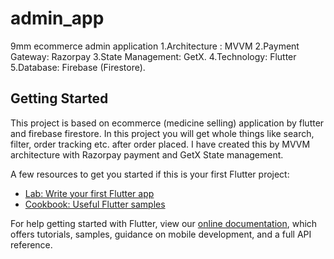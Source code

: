 # admin_app

9mm ecommerce admin application
1.Architecture : MVVM
2.Payment Gateway: Razorpay
3.State Management: GetX.
4.Technology: Flutter
5.Database: Firebase (Firestore).

## Getting Started

This project is based on ecommerce (medicine selling) application by flutter and firebase firestore. In this project you will get whole things like search, filter, order tracking etc. after order placed. I have created this by MVVM architecture with Razorpay payment and GetX State management.

A few resources to get you started if this is your first Flutter project:

- [Lab: Write your first Flutter app](https://flutter.dev/docs/get-started/codelab)
- [Cookbook: Useful Flutter samples](https://flutter.dev/docs/cookbook)

For help getting started with Flutter, view our
[online documentation](https://flutter.dev/docs), which offers tutorials,
samples, guidance on mobile development, and a full API reference.
